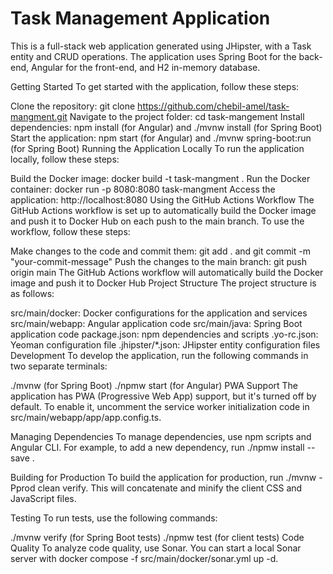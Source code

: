 Task Management Application
=============================

This is a full-stack web application generated using JHipster, with a Task entity and CRUD operations. The application uses Spring Boot for the back-end, Angular for the front-end, and H2 in-memory database.

Getting Started
To get started with the application, follow these steps:

Clone the repository: git clone https://github.com/chebil-amel/task-mangment.git
Navigate to the project folder: cd task-mangement
Install dependencies: npm install (for Angular) and ./mvnw install (for Spring Boot)
Start the application: npm start (for Angular) and ./mvnw spring-boot:run (for Spring Boot)
Running the Application Locally
To run the application locally, follow these steps:

Build the Docker image: docker build -t task-mangment .
Run the Docker container: docker run -p 8080:8080 task-mangment
Access the application: http://localhost:8080
Using the GitHub Actions Workflow
The GitHub Actions workflow is set up to automatically build the Docker image and push it to Docker Hub on each push to the main branch. To use the workflow, follow these steps:

Make changes to the code and commit them: git add . and git commit -m "your-commit-message"
Push the changes to the main branch: git push origin main
The GitHub Actions workflow will automatically build the Docker image and push it to Docker Hub
Project Structure
The project structure is as follows:

src/main/docker: Docker configurations for the application and services
src/main/webapp: Angular application code
src/main/java: Spring Boot application code
package.json: npm dependencies and scripts
.yo-rc.json: Yeoman configuration file
.jhipster/*.json: JHipster entity configuration files
Development
To develop the application, run the following commands in two separate terminals:

./mvnw (for Spring Boot)
./npmw start (for Angular)
PWA Support
The application has PWA (Progressive Web App) support, but it's turned off by default. To enable it, uncomment the service worker initialization code in src/main/webapp/app/app.config.ts.

Managing Dependencies
To manage dependencies, use npm scripts and Angular CLI. For example, to add a new dependency,
 run ./npmw install --save <dependency-name>.

Building for Production
To build the application for production, run ./mvnw -Pprod clean verify. This will concatenate and minify the client CSS and JavaScript files.

Testing
To run tests, use the following commands:

./mvnw verify (for Spring Boot tests)
./npmw test (for client tests)
Code Quality
To analyze code quality, use Sonar. You can start a local Sonar server with docker compose -f src/main/docker/sonar.yml up -d.